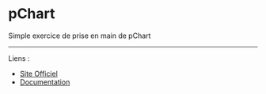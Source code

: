 # pChart
Simple exercice de prise en main de pChart
<hr>
Liens :
<ul>
    <li><a href="http://www.pchart.net/" target="_blank">Site Officiel</a></li>
    <li><a href="http://wiki.pchart.net/" target="_blank">Documentation</a></li>
</ul>
